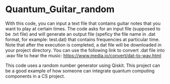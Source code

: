 # Quantum_Guitar_random

With this code, you can input a text file that contains guitar notes that you want to play at certain times. The code asks for an input file (supposed to be .txt file) and will generate an output  file (speficy the file name in .dat format, for example: test.dat) that contains frequencies at particular time. Note that after the execution is completed, a dat file will be downloaded in your project directory. You can use the following link to convert .dat file into .wav file to hear the music: https://www.media.io/convert/dat-to-wav.html

This code uses a random number generator using Qiskit. This project can be a good example of how someone can integrate quantum computing components in a CS project. 
